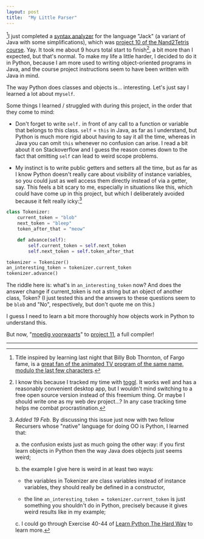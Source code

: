 ```yaml
---
layout: post
title:  "My Little Parser"
---
```


[^1]I just completed a [syntax analyzer](https://github.com/mnopqr1/MyNand2Tetris/tree/master/SyntaxAnalyzer) for the language "Jack" (a variant of Java with some simplifications), which was [project 10 of the Nand2Tetris course](https://www.nand2tetris.org/project10). Yay. It took me about 9 hours total start to finish[^2], a bit more than I expected, but that's normal. To make my life a little harder, I decided to do it in Python, because I am more used to writing object-oriented programs in Java, and the course project instructions seem to have been written with Java in mind. 

The way Python does classes and objects is... interesting. Let's just say I learned a lot about my`self`.

Some things I learned / struggled with during this project, in the order that they come to mind:

* Don't forget to write `self.` in front of any call to a function or variable that belongs to this class. `self` = `this` in Java, as far as I understand, but Python is much more rigid about having to say it all the time, whereas in Java you can omit `this` whenever no confusion can arise. I read a bit about it on Stackoverflow and I guess the reason comes down to the fact that omitting `self` can lead to weird scope problems.

* My instinct is to write public getters and setters all the time, but as far as I know Python doesn't really care about visibility of instance variables, so you could just as well access them directly instead of via a getter, say. This feels a bit scary to me, especially in situations like this, which could have come up in this project, but which I deliberately avoided because it felt really icky:[^4]

```python
class Tokenizer:
    current_token = "blob"
    next_token = "bleep"
    token_after_that = "meow"

    def advance(self):
        self.current_token = self.next_token
        self.next_token = self.token_after_that

tokenizer = Tokenizer()
an_interesting_token = tokenizer.current_token
tokenizer.advance()
```
The riddle here is: what's in `an_interesting_token` now? And does the answer change if current_token is not a string but an object of another class, Token? (I just tested this and the answers to these questions seem to be `blob` and "No", respectively, but don't quote me on this.)

I guess I need to learn a bit more thoroughly how objects work in Python to understand this.

But now, "[moedig voorwaarts](https://www.deepl.com/translator#nl/en/moedig%20voorwaarts)" to [project 11](https://nand2tetris.org/project11), a full compiler!

---

[^1]: Title inspired by learning last night that Billy Bob Thornton, of Fargo fame, is a [great fan of the animated TV program of the same name, modulo the last few characters](https://www.vulture.com/2016/11/billy-bob-thornton-enjoys-my-little-pony.html).[^a] 

[^a]: How do you get footnotes in a title in Markdown? And can you do footnotes of footnotes? Yes, I like [David Foster Wallace](https://fs.blog/2012/04/david-foster-wallace-this-is-water/).

[^2]: I know this because I tracked my time with [toggl](https://www.toggl.com). It works well and has a reasonably convenient desktop app, but I wouldn't mind switching to a free open source version instead of this freemium thing. Or maybe I should write one as my web dev project...? In any case tracking time helps me combat procrastination.

[^4]: _Added 19 Feb._ By discussing this issue just now with two fellow Recursers whose "native" language for doing OO is Python, I learned that: 

    a. the confusion exists just as much going the other way: if you first learn objects in Python then the way Java does objects just seems weird;

    b. the example I give here is weird in at least two ways: 

       * the variables in Tokenizer are class variables instead of instance variables, they should really be defined in a constructor, 

       * the line `an_interesting_token = tokenizer.current_token` is just something you shouldn't do in Python, precisely because it gives weird results like in my example;

    c. I could go through Exercise 40-44 of [Learn Python The Hard Way](https://learnpythonthehardway.org/python3/) to learn more.